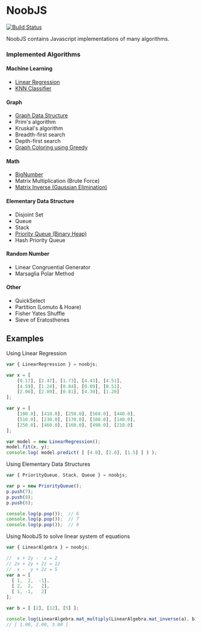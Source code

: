 # NoobJS

[![Build Status](https://travis-ci.org/invisal/noobjs.svg?branch=master)](https://travis-ci.org/invisal/noobjs)

NoobJS contains Javascript implementations of many algorithms.

### Implemented Algorithms

#### Machine Learning
- [Linear Regression](https://github.com/invisal/noobjs/wiki/Linear-Regression)
- [KNN Classifier](https://github.com/invisal/noobjs/wiki/Nearest-Neighbors-Classifier)

#### Graph
- [Graph Data Structure](https://github.com/invisal/noobjs/wiki/Graph)
- Prim's algorithm
- Kruskal's algorithm
- Breadth-first search
- Depth-first search
- [Graph Coloring using Greedy](https://github.com/invisal/noobjs/wiki/Graph-Coloring)

#### Math
- [BigNumber](https://github.com/invisal/noobjs/wiki/Big-Number)
- Matrix Multiplication (Brute Force)
- [Matrix Inverse (Gaussian Elimination)](https://github.com/invisal/noobjs/wiki/Linear-Algebra#matrix-inverse)

#### Elementary Data Structure
- Disjoint Set
- Queue
- Stack
- [Priority Queue (Binary Heap)](https://github.com/invisal/noobjs/wiki/Priority-Queue)
- Hash Priority Queue

#### Random Number
- Linear Congruential Generator
- Marsaglia Polar Method

#### Other
- QuickSelect
- Partition (Lomuto & Hoare)
- Fisher Yates Shuffle
- Sieve of Eratosthenes

## Examples

Using Linear Regression

```javascript
var { LinearRegression } = noobjs;

var x = [ 
    [0.17], [2.47], [1.73], [4.43], [4.51], 
    [4.59], [1.24], [0.84], [0.09], [0.51], 
    [2.06], [2.89], [0.81], [4.39], [1.20] 
];

var y = [ 
    [100.0], [410.0], [250.0], [560.0], [440.0], 
    [510.0], [230.0], [170.0], [100.0], [140.0], 
    [250.0], [460.0], [160.0], [490.0], [210.0] 
];

var model = new LinearRegression();
model.fit(x, y);
console.log( model.predict( [ [4.0], [2.0], [1.5] ] ) );
```

Using Elementary Data Structures

```javascript
var { PriorityQueue, Stack, Queue } = noobjs;

var p = new PriorityQueue();
p.push(7);
p.push(8);
p.push(6);

console.log(p.pop());  // 6
console.log(p.pop());  // 7
console.log(p.pop());  // 8
```

Using NoobJS to solve linear system of equations

```javascript
var { LinearAlgebra } = noobjs;

//  x + 2y -  z = 2
// 2x + 2y + 2z = 12
//  x -  y + 2z = 5
var a = [
  [ 1,  2,  -1],
  [ 2,  2,   2],
  [ 1, -1,   2]
];

var b = [ [2], [12], [5] ];

console.log(LinearAlgebra.mat_multiply(LinearAlgebra.mat_inverse(a), b));
// [ 1.00, 2.00, 3.00 ]
```

